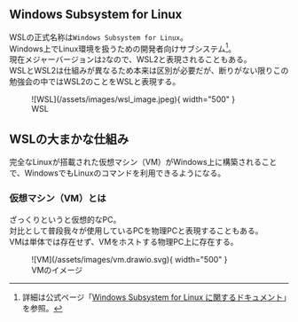 ## Windows Subsystem for Linux

WSLの正式名称は`Windows Subsystem for Linux`。<br>
Windows上でLinux環境を扱うための開発者向けサブシステム[^1]。<br>
現在メジャーバージョンは`2`なので、WSL2と表現されることもある。<br>
WSLとWSL2は仕組みが異なるため本来は区別が必要だが、断りがない限りこの勉強会の中ではWSL2のことをWSLと表現する。

[^1]: 詳細は公式ページ「[Windows Subsystem for Linux に関するドキュメント](https://docs.microsoft.com/ja-jp/windows/wsl/)」を参照。

<figure markdown>
  ![WSL](/assets/images/wsl_image.jpeg){ width="500" }
  <figcaption>WSL</figcaption>
</figure>

## WSLの大まかな仕組み

完全なLinuxが搭載された仮想マシン（VM）がWindows上に構築されることで、WindowsでもLinuxのコマンドを利用できるようになる。

### 仮想マシン（VM）とは

ざっくりというと仮想的なPC。<br>
対比として普段我々が使用しているPCを物理PCと表現することもある。<br>
VMは単体では存在せず、VMをホストする物理PC上に存在する。

<figure markdown>
  ![VM](/assets/images/vm.drawio.svg){ width="500" }
  <figcaption>VMのイメージ</figcaption>
</figure>
